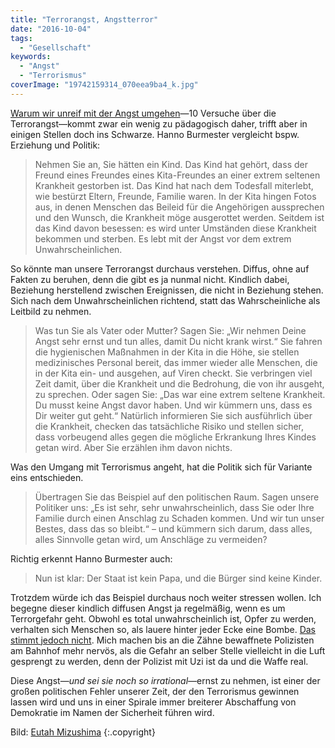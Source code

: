 ```yaml
---
title: "Terrorangst, Angstterror"
date: "2016-10-04"
tags:
  - "Gesellschaft"
keywords:
  - "Angst"
  - "Terrorismus"
coverImage: "19742159314_070eea9ba4_k.jpg"
---
```


[Warum wir unreif mit der Angst umgehen](http://www.carta.info/83377/warum-wir-unreif-mit-der-terrorgefahr-umgehen/)—10 Versuche über die Terrorangst—kommt zwar ein wenig zu pädagogisch daher, trifft aber in einigen Stellen doch ins Schwarze. Hanno Burmester vergleicht bspw. Erziehung und Politik:

> Nehmen Sie an, Sie hätten ein Kind. Das Kind hat gehört, dass der Freund eines Freundes eines Kita-Freundes an einer extrem seltenen Krankheit gestorben ist. Das Kind hat nach dem Todesfall miterlebt, wie bestürzt Eltern, Freunde, Familie waren. In der Kita hingen Fotos aus, in denen Menschen das Beileid für die Angehörigen aussprechen und den Wunsch, die Krankheit möge ausgerottet werden. Seitdem ist das Kind davon besessen: es wird unter Umständen diese Krankheit bekommen und sterben. Es lebt mit der Angst vor dem extrem Unwahrscheinlichen.

So könnte man unsere Terrorangst durchaus verstehen. Diffus, ohne auf Fakten zu beruhen, denn die gibt es ja nunmal nicht. Kindlich dabei, Beziehung herstellend zwischen Ereignissen, die nicht in Beziehung stehen. Sich nach dem Unwahrscheinlichen richtend, statt das Wahrscheinliche als Leitbild zu nehmen.

> Was tun Sie als Vater oder Mutter? Sagen Sie: „Wir nehmen Deine Angst sehr ernst und tun alles, damit Du nicht krank wirst.“ Sie fahren die hygienischen Maßnahmen in der Kita in die Höhe, sie stellen medizinisches Personal bereit, das immer wieder alle Menschen, die in der Kita ein- und ausgehen, auf Viren checkt. Sie verbringen viel Zeit damit, über die Krankheit und die Bedrohung, die von ihr ausgeht, zu sprechen. Oder sagen Sie: „Das war eine extrem seltene Krankheit. Du musst keine Angst davor haben. Und wir kümmern uns, dass es Dir weiter gut geht.“ Natürlich informieren Sie sich ausführlich über die Krankheit, checken das tatsächliche Risiko und stellen sicher, dass vorbeugend alles gegen die mögliche Erkrankung Ihres Kindes getan wird. Aber Sie erzählen ihm davon nichts.

Was den Umgang mit Terrorismus angeht, hat die Politik sich für Variante eins entschieden.

> Übertragen Sie das Beispiel auf den politischen Raum. Sagen unsere Politiker uns: „Es ist sehr, sehr unwahrscheinlich, dass Sie oder Ihre Familie durch einen Anschlag zu Schaden kommen. Und wir tun unser Bestes, dass das so bleibt.“ – und kümmern sich darum, dass alles, alles Sinnvolle getan wird, um Anschläge zu vermeiden?

Richtig erkennt Hanno Burmester auch:

> Nun ist klar: Der Staat ist kein Papa, und die Bürger sind keine Kinder.

Trotzdem würde ich das Beispiel durchaus noch weiter stressen wollen. Ich begegne dieser kindlich diffusen Angst ja regelmäßig, wenn es um Terrorgefahr geht. Obwohl es total unwahrscheinlich ist, Opfer zu werden, verhalten sich Menschen so, als lauere hinter jeder Ecke eine Bombe. [Das stimmt jedoch nicht](http://www.zeit.de/2016/33/terrorismus-angst-bedrohung). Mich machen bis an die Zähne bewaffnete Polizisten am Bahnhof mehr nervös, als die Gefahr an selber Stelle vielleicht in die Luft gesprengt zu werden, denn der Polizist mit Uzi ist da und die Waffe real.

Diese Angst—_und sei sie noch so irrational_—ernst zu nehmen, ist einer der großen politischen Fehler unserer Zeit, der den Terrorismus gewinnen lassen wird und uns in einer Spirale immer breiterer Abschaffung von Demokratie im Namen der Sicherheit führen wird.

Bild:  [Eutah Mizushima](https://unsplash.com/@eutahm) {:.copyright}
